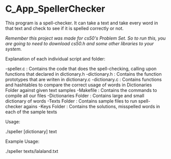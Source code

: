 # C_App_SpellerChecker

This program is a spell-checker. It can take a text and take every word in that text and check to see if it is spelled correctly or not.

*Remember this project was made for cs50's Problem Set. So to run this, you are going to need to download cs50.h and some other libraries to your system.*

Explanation of each individual script and folder:

-speller.c : Contains the code that does the spell-checking, calling upon functions that declared in dictionary.h
-dictionary.h : Contains the function prototypes that are writen in dictionary.c
-dictionary.c : Contains functions and hashtables to compare the correct usage of words in Dictionaries Folder against given text samples
-Makefile : Contains the commands to compile all our files
-Dictionaries Folder : Contains large and small dictionary of words
-Texts Folder : Contains sample files to run spell-checker agains
-Keys Folder : Contains the solutions, misspelled words in each of the sample texts

Usage:

./speller [dictionary] text

Example Usage:

./speller texts/lalaland.txt
